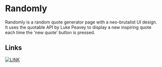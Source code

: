 # Randomly

Randomly is a random quote generator page with a neo-brutalist UI design. It uses the quotable API by Luke Peavey to display a new inspiring quote each time the 'new quote' button is pressed.

## Links
[![LINK](https://img.shields.io/badge/%E2%9E%A4-Link%20To%20The%20Live%20Page-sucess)](https://1k24bytes.github.io/randomquotegenerator/)
